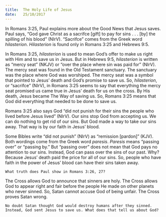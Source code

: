 ```yaml
---
title:  The Holy Life of Jesus
date:   25/10/2017
---
```


In Romans 3:25, Paul explains more about the Good News that Jesus saves. Paul says, “God gave Christ as a sacrifce [gift] to pay for sins . . . [by] the spilling of his blood” (NIrV). “Sacrifce” comes from the Greek word *hilasterion*. *Hilasterion* is found only in Romans 3:25 and Hebrews 9:5. 

In Romans 3:25, *hilasterion* is used to mean God’s offer to make us right with Him and to save us in Jesus. But in Hebrews 9:5, *hilasterion* is written as “mercy seat” (NKJV) or “over the place where sin was paid for” (NIrV). The mercy seat was found in the Old Testament sanctuary. The sanctuary was the place where God was worshiped. The mercy seat was a symbol that pointed to Jesus’ death and God’s promise to save us. So, *hilasterion*, or “sacrifce” (NIrV), in Romans 3:25 seems to say that everything the mercy seat promised us came true in Jesus’ death for us on the cross. By His death, Jesus became The Way of saving us. So, Romans 3:25 means that God did everything that needed to be done to save us. 

Romans 3:25 also says God “did not punish for their sins the people who lived before Jesus lived” (NIrV). Our sins stop God from accepting us. We can do nothing to get rid of our sins. But God made a way to take our sins away. That way is by our faith in Jesus’ blood. 

Some Bibles write “did not punish” (NIrV) as “remission [pardon]” (KJV). Both wordings come from the Greek word *paresis*. *Paresis* means “passing over” or “passing by.” But “passing over” does not mean that God pays no attention to our sins. Instead, God can pass over the sins of our past. Why? Because Jesus’ death paid the price for all of our sins. So, people who have faith in the power of Jesus’ blood can have their sins taken away.

`What truth does Paul show in Romans 3:26, 27?`

The Cross allows God to announce that sinners are holy. The Cross allows God to appear right and fair before the people He made on other planets who never sinned. So, Satan cannot accuse God of being unfair. The Cross proves Satan wrong. 

`No doubt Satan thought God would destroy humans after they sinned. Instead, God sent Jesus to save us. What does that tell us about God?`
